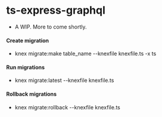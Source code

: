 # ts-express-graphql
- A WIP. More to come shortly.

#### Create migration
- knex migrate:make table_name --knexfile knexfile.ts -x ts

#### Run migrations
- knex migrate:latest --knexfile knexfile.ts

#### Rollback migrations
- knex migrate:rollback --knexfile knexfile.ts
